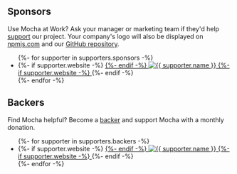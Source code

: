 ## Sponsors

Use Mocha at Work? Ask your manager or marketing team if they'd help [support](https://opencollective.com/mochajs#support) our project. Your company's logo will also be displayed on [npmjs.com](http://npmjs.com/package/mocha) and our [GitHub repository](https://github.com/mochajs/mocha#sponsors).

<ul class="image-list" id="sponsors">
{%- for supporter in supporters.sponsors -%}
  <li>
    {%- if supporter.website -%}
    <a href="{{ supporter.website }}" target="_blank" rel="noopener" title="{{ supporter.name }}">
    {%- endif -%}
      <img src="{{ supporter.avatar }}" width="{{ supporter.dimensions.width }}" height="{{ supporter.dimensions.height }}" alt="{{ supporter.name }}" />
    {%- if supporter.website -%}
    </a>
    {%- endif -%}
  </li>
{%- endfor -%}
</ul>

## Backers

Find Mocha helpful? Become a [backer](https://opencollective.com/mochajs#support) and support Mocha with a monthly donation.

<ul class="image-list faded-images" id="backers">
{%- for supporter in supporters.backers -%}
  <li>
    {%- if supporter.website -%}
    <a href="{{ supporter.website }}" target="_blank" rel="noopener" title="{{ supporter.name }}">
    {%- endif -%}
      <img src="{{ supporter.avatar }}" alt="{{ supporter.name }}" />
    {%- if supporter.website -%}
    </a>
    {%- endif -%}
  </li>
{%- endfor -%}
</ul>

<script>
(function() {
  'use strict';

  var imageLists = document.querySelectorAll('.image-list');

  function getListItem(img) {
    var parent = img.parentNode;
    while (parent && parent.nodeName !== 'LI') {
      parent = parent.parentNode;
    }

    return parent;
  }

  function onloadHandler() {
    getListItem(this).classList.add('is-loaded');
  }

  Array.prototype.forEach.call(imageLists, function(imageList) {
    var images = imageList.querySelectorAll('img');

    for (var i = 0; i < images.length; i += 1) {
      if (!images[i].complete) {
        getListItem(images[i]).classList.add('faded-image');
        images[i].onload = onloadHandler;
        images[i].onerror = onloadHandler;
      }
    }
  });
})();
</script>
